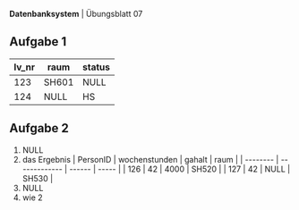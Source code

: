 **Datenbanksystem** | Übungsblatt 07

## Aufgabe 1

| lv_nr | raum  | status |
| ----- | ----- | ------ |
| 123   | SH601 | NULL   |
| 124   | NULL  | HS     |

## Aufgabe 2

1. NULL
2. das Ergebnis
   | PersonID | wochenstunden | gahalt | raum  |
   | -------- | ------------- | ------ | ----- |
   | 126      | 42            | 4000   | SH520 |
   | 127      | 42            | NULL   | SH530 |
3. NULL
4. wie 2

